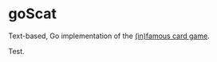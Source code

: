# goScat
Text-based, Go implementation of the [(in)famous card game](https://en.wikipedia.org/wiki/Scat_(card_game)).

Test.
